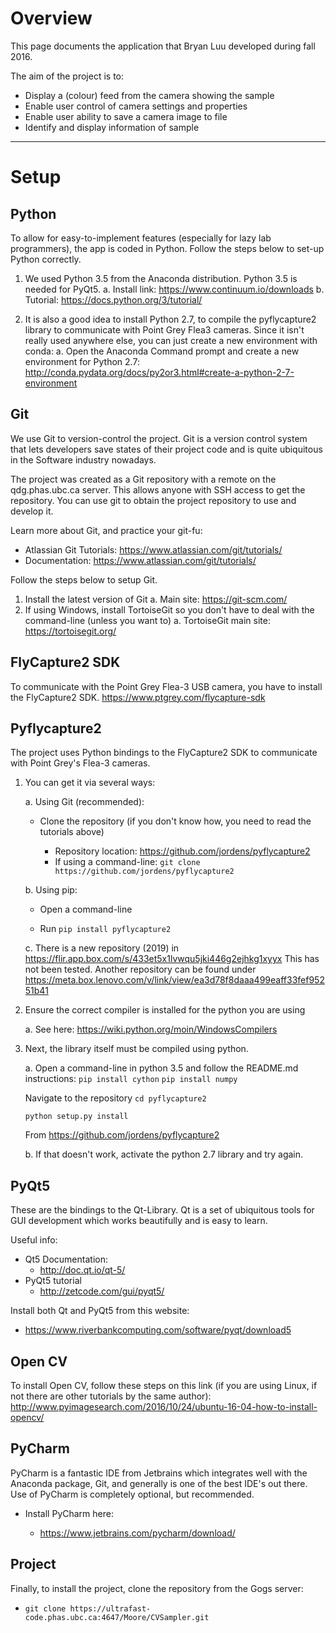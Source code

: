 ﻿
# Overview

This page documents the application that Bryan Luu developed during fall 2016.

The aim of the project is to:
- Display a (colour) feed from the camera showing the sample
- Enable user control of camera settings and properties
- Enable user ability to save a camera image to file
- Identify and display information of sample


-----


# Setup

## Python
To allow for easy-to-implement features (especially for lazy lab programmers), the app is coded in Python. 
Follow the steps below to set-up Python correctly.

1. We used Python 3.5 from the Anaconda distribution. Python 3.5 is needed for PyQt5.
    a. Install link: https://www.continuum.io/downloads
    b. Tutorial: https://docs.python.org/3/tutorial/

2. It is also a good idea to install Python 2.7, to compile the pyflycapture2 library to communicate with Point Grey Flea3 cameras. Since it isn't really used anywhere else, you can just create a new environment with conda:
    a. Open the Anaconda Command prompt and create a new environment for Python 2.7: http://conda.pydata.org/docs/py2or3.html#create-a-python-2-7-environment

## Git
We use Git to version-control the project. Git is a version control system that lets developers save states of their project code and is quite ubiquitous in the Software industry nowadays.

The project was created as a Git repository with a remote on the qdg.phas.ubc.ca server. This allows anyone with SSH access to get the repository. You can use git to obtain the project repository to use and develop it. 

Learn more about Git, and practice your git-fu:
- Atlassian Git Tutorials: https://www.atlassian.com/git/tutorials/
- Documentation: https://www.atlassian.com/git/tutorials/

Follow the steps below to setup Git.
1. Install the latest version of Git
    a. Main site:  https://git-scm.com/
2. If using Windows, install TortoiseGit so you don't have to deal with the command-line (unless you want to)
    a. TortoiseGit main site: https://tortoisegit.org/
		
## FlyCapture2 SDK
To communicate with the Point Grey Flea-3 USB camera, you have to install the FlyCapture2 SDK.
https://www.ptgrey.com/flycapture-sdk

## Pyflycapture2
The project uses Python bindings to the FlyCapture2 SDK to communicate with Point Grey's Flea-3 cameras. 
1. You can get it via several ways:


    a. Using Git (recommended):
    - Clone the repository (if you don't know how, you need to read the tutorials above)
    
      - Repository location: https://github.com/jordens/pyflycapture2
      - If using a command-line: `git clone https://github.com/jordens/pyflycapture2`


    b. Using pip:
    - Open a command-line
    
    - Run `pip install pyflycapture2`

	c. There is a new repository (2019) in https://flir.app.box.com/s/433et5x1lvwqu5jki446g2ejhkg1xyyx
	This has not been tested.
	Another repository can be found under https://meta.box.lenovo.com/v/link/view/ea3d78f8daaa499eaff33fef95251b41

2. Ensure the correct compiler is installed for the python you are using


    a. See here: https://wiki.python.org/moin/WindowsCompilers
3. Next, the library itself must be compiled using python.


    a. Open a command-line in python 3.5 and follow the README.md instructions:
    `pip install cython`
    `pip install numpy`

    Navigate to the repository
    `cd pyflycapture2`

    `python setup.py install`

    From <https://github.com/jordens/pyflycapture2> 


    b. If that doesn't work, activate the python 2.7 library and try again.

## PyQt5
These are the bindings to the Qt-Library. Qt is a set of ubiquitous tools for GUI development which works beautifully and is easy to learn.

Useful info:
- Qt5 Documentation: 
  - http://doc.qt.io/qt-5/
- PyQt5 tutorial
  - http://zetcode.com/gui/pyqt5/

Install both Qt and PyQt5 from this website:
- https://www.riverbankcomputing.com/software/pyqt/download5

## Open CV
To install Open CV, follow these steps on this link (if you are using Linux, if not there are other tutorials by the same author): <http://www.pyimagesearch.com/2016/10/24/ubuntu-16-04-how-to-install-opencv/>

## PyCharm
PyCharm is a fantastic IDE from Jetbrains which integrates well with the Anaconda package, Git, and generally is one of the best IDE's out there. Use of PyCharm is completely optional, but recommended.

- Install PyCharm here:

  - https://www.jetbrains.com/pycharm/download/
		

## Project
Finally, to install the project, clone the repository from the Gogs server:

- `git clone https://ultrafast-code.phas.ubc.ca:4647/Moore/CVSampler.git`
